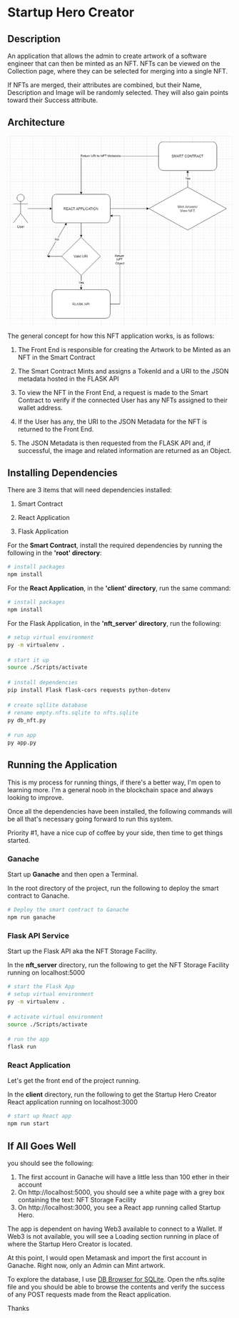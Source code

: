 # Startup Hero Creator

## Description

An application that allows the admin to create artwork of a software engineer
that can then be minted as an NFT. NFTs can be viewed on the Collection
page, where they can be selected for merging into a single NFT.

If NFTs are merged, their attributes are combined, but their Name, Description and
Image will be randomly selected. They will also gain points toward their Success attribute.

## Architecture

![project architecture](architecture.drawio.png "NFT app architecture")

The general concept for how this NFT application works, is as follows:

1. The Front End is responsible for creating the Artwork to be Minted as an NFT in the Smart Contract

2. The Smart Contract Mints and assigns a TokenId and a URI to the JSON metadata hosted in the FLASK API

3. To view the NFT in the Front End, a request is made to the Smart Contract to verify if the connected User
   has any NFTs assigned to their wallet address.

4. If the User has any, the URI to the JSON Metadata for the NFT is returned to the Front End.

5. The JSON Metadata is then requested from the FLASK API and, if successful, the image and related
   information are returned as an Object.

## Installing Dependencies

There are 3 items that will need dependencies installed:

1. Smart Contract

2. React Application

3. Flask Application

For the **Smart Contract**, install the required dependencies by running the
following in the **'root' directory**:

```bash
# install packages
npm install
```

For the **React Application**, in the **'client' directory**, run the same command:

```bash
# install packages
npm install
```

For the Flask Application, in the **'nft_server' directory**, run the following:

```bash
# setup virtual environment
py -m virtualenv .

# start it up
source ./Scripts/activate

# install dependencies
pip install Flask flask-cors requests python-dotenv

# create sqllite database
# rename empty.nfts.sqlite to nfts.sqlite
py db_nft.py

# run app
py app.py
```

## Running the Application

This is my process for running things, if there's a better way, I'm open to learning more. I'm a general noob
in the blockchain space and always looking to improve.

Once all the dependencies have been installed, the following commands will be all
that's necessary going forward to run this system.

Priority #1, have a nice cup of coffee by your side, then time to get things started.

### Ganache

Start up **Ganache** and then open a Terminal.

In the root directory of the project, run the following to
deploy the smart contract to Ganache.

```bash
# Deploy the smart contract to Ganache
npm run ganache
```

### Flask API Service

Start up the Flask API aka the NFT Storage Facility.

In the **nft_server** directory, run the following to
get the NFT Storage Facility running on localhost:5000

```bash
# start the Flask App
# setup virtual environment
py -m virtualenv .

# activate virtual environment
source ./Scripts/activate

# run the app
flask run
```

### React Application

Let's get the front end of the project running.

In the **client** directory, run the following to
get the Startup Hero Creator React application running
on localhost:3000

```bash
# start up React app
npm run start
```

## If All Goes Well

you should see the following:

1. The first account in Ganache will have a little less than 100 ether in their account
2. On http://localhost:5000, you should see a white page with a grey box containing the text: NFT Storage Facility
3. On http://localhost:3000, you see a React app running called Startup Hero.

The app is dependent on having Web3 available to connect to a Wallet. If Web3 is not available, you
will see a Loading section running in place of where the Startup Hero Creator is located.

At this point, I would open Metamask and import the first account in Ganache.
Right now, only an Admin can Mint artwork.

To explore the database, I use [DB Browser for SQLite](https://sqlitebrowser.org/). Open the nfts.sqlite
file and you should be able to browse the contents and verify the success of any POST requests made
from the React application.

Thanks
